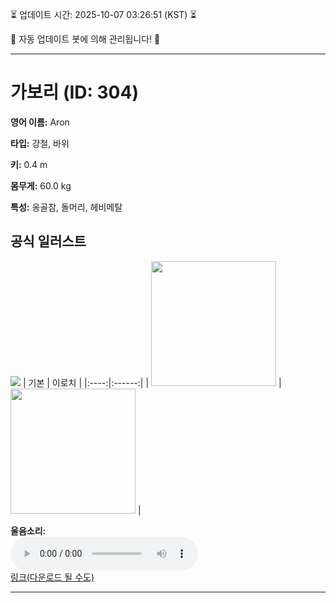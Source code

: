 
⏳ 업데이트 시간: 2025-10-07 03:26:51 (KST) ⏳

🤖 자동 업데이트 봇에 의해 관리됩니다! 🤖

---

# 가보리 (ID: 304)
**영어 이름:** Aron

**타입:** 강철, 바위

**키:** 0.4 m

**몸무게:** 60.0 kg

**특성:** 옹골참, 돌머리, 헤비메탈

## 공식 일러스트
![](https://raw.githubusercontent.com/PokeAPI/sprites/master/sprites/pokemon/other/official-artwork/304.png)
| 기본 | 이로치 |
|:----:|:------:|
| <img src="http://play.pokemonshowdown.com/sprites/ani/aron.gif" width="200"> | <img src="http://play.pokemonshowdown.com/sprites/ani-shiny/aron.gif" width="200"> |

**울음소리:**<br><audio controls src="https://raw.githubusercontent.com/PokeAPI/cries/main/cries/pokemon/latest/304.ogg"></audio><br> [링크(다운로드 될 수도)](https://raw.githubusercontent.com/PokeAPI/cries/main/cries/pokemon/latest/304.ogg)


---
